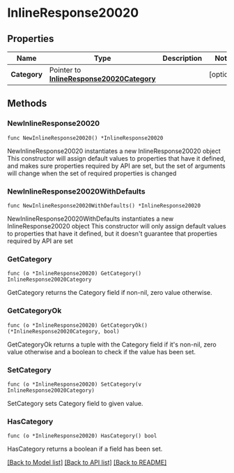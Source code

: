 # InlineResponse20020

## Properties

Name | Type | Description | Notes
------------ | ------------- | ------------- | -------------
**Category** | Pointer to [**InlineResponse20020Category**](InlineResponse20020Category.md) |  | [optional] 

## Methods

### NewInlineResponse20020

`func NewInlineResponse20020() *InlineResponse20020`

NewInlineResponse20020 instantiates a new InlineResponse20020 object
This constructor will assign default values to properties that have it defined,
and makes sure properties required by API are set, but the set of arguments
will change when the set of required properties is changed

### NewInlineResponse20020WithDefaults

`func NewInlineResponse20020WithDefaults() *InlineResponse20020`

NewInlineResponse20020WithDefaults instantiates a new InlineResponse20020 object
This constructor will only assign default values to properties that have it defined,
but it doesn't guarantee that properties required by API are set

### GetCategory

`func (o *InlineResponse20020) GetCategory() InlineResponse20020Category`

GetCategory returns the Category field if non-nil, zero value otherwise.

### GetCategoryOk

`func (o *InlineResponse20020) GetCategoryOk() (*InlineResponse20020Category, bool)`

GetCategoryOk returns a tuple with the Category field if it's non-nil, zero value otherwise
and a boolean to check if the value has been set.

### SetCategory

`func (o *InlineResponse20020) SetCategory(v InlineResponse20020Category)`

SetCategory sets Category field to given value.

### HasCategory

`func (o *InlineResponse20020) HasCategory() bool`

HasCategory returns a boolean if a field has been set.


[[Back to Model list]](../README.md#documentation-for-models) [[Back to API list]](../README.md#documentation-for-api-endpoints) [[Back to README]](../README.md)


